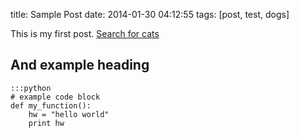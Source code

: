 title: Sample Post
date: 2014-01-30 04:12:55
tags: [post, test, dogs]

This is my first post.
[Search for cats](http://www.google.com/search?q=cats)

## And example heading
    :::python
    # example code block
    def my_function():
        hw = "hello world"
        print hw